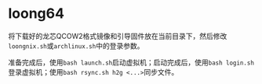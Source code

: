 # loong64

将下载好的龙芯QCOW2格式镜像和引导固件放在当前目录下，然后修改`loongnix.sh`或`archlinux.sh`中的登录参数。

准备完成后，使用`bash launch.sh`启动虚拟机；启动完成后，使用`bash login.sh`登录虚拟机；使用`bash rsync.sh h2g <...>`同步文件。
